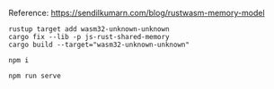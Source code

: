 Reference: https://sendilkumarn.com/blog/rustwasm-memory-model

```
rustup target add wasm32-unknown-unknown
cargo fix --lib -p js-rust-shared-memory
cargo build --target="wasm32-unknown-unknown"

npm i

npm run serve
```